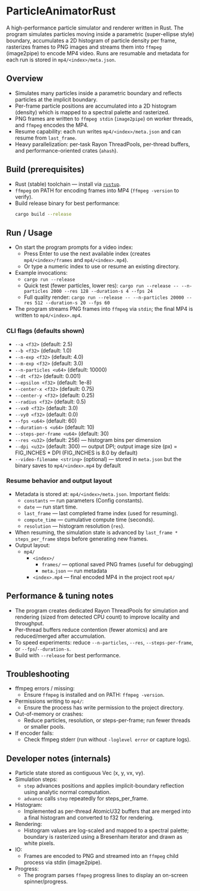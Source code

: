 # ParticleAnimatorRust

A high-performance particle simulator and renderer written in Rust. The program simulates particles moving inside a parametric (super-ellipse style) boundary, accumulates a 2D histogram of particle density per frame, rasterizes frames to PNG images and streams them into `ffmpeg` (image2pipe) to encode MP4 video. Runs are resumable and metadata for each run is stored in `mp4/<index>/meta.json`.

## Overview

- Simulates many particles inside a parametric boundary and reflects particles at the implicit boundary.
- Per-frame particle positions are accumulated into a 2D histogram (density) which is mapped to a spectral palette and rasterized.
- PNG frames are written to `ffmpeg stdin` (`image2pipe`) on worker threads, and `ffmpeg` encodes the MP4.
- Resume capability: each run writes `mp4/<index>/meta.json` and can resume from `last_frame`.
- Heavy parallelization: per-task Rayon ThreadPools, per-thread buffers, and performance-oriented crates (`ahash`).

## Build (prerequisites)

- Rust (stable) toolchain — install via [`rustup`](https://rustup.rs).
- `ffmpeg` on PATH for encoding frames into MP4 (`ffmpeg -version` to verify).
- Build release binary for best performance:
  ```bash
  cargo build --release
  ```

## Run / Usage

- On start the program prompts for a video index:
  - Press Enter to use the next available index (creates `mp4/<index>/frames` and `mp4/<index>.mp4`).
  - Or type a numeric index to use or resume an existing directory.
- Example invocations:
  - `cargo run --release`
  - Quick test (fewer particles, lower res):
    `cargo run --release -- --n-particles 2000 --res 128 --duration-s 4 --fps 24`
  - Full quality render:
    `cargo run --release -- --n-particles 20000 --res 512 --duration-s 20 --fps 60`
- The program streams PNG frames into `ffmpeg` via `stdin`; the final MP4 is written to `mp4/<index>.mp4`.

### CLI flags (defaults shown)

- `--a <f32>` (default: 2.5)
- `--b <f32>` (default: 1.0)
- `--n-exp <f32>` (default: 4.0)
- `--m-exp <f32>` (default: 3.0)
- `--n-particles <u64>` (default: 10000)
- `--dt <f32>` (default: 0.001)
- `--epsilon <f32>` (default: 1e-8)
- `--center-x <f32>` (default: 0.75)
- `--center-y <f32>` (default: 0.25)
- `--radius <f32>` (default: 0.5)
- `--vx0 <f32>` (default: 3.0)
- `--vy0 <f32>` (default: 0.0)
- `--fps <u64>` (default: 60)
- `--duration-s <u64>` (default: 10)
- `--steps-per-frame <u64>` (default: 30)
- `--res <u32>` (default: 256) — histogram bins per dimension
- `--dpi <u32>` (default: 300) — output DPI; output image size (px) = FIG_INCHES * DPI (FIG_INCHES is 8.0 by default)
- `--video-filename <string>` (optional) — stored in `meta.json` but the binary saves to `mp4/<index>.mp4` by default

### Resume behavior and output layout

- Metadata is stored at: `mp4/<index>/meta.json`. Important fields:
  - `constants` — run parameters (Config constants).
  - `date` — run start time.
  - `last_frame` — last completed frame index (used for resuming).
  - `compute_time` — cumulative compute time (seconds).
  - `resolution` — histogram resolution (`res`).
- When resuming, the simulation state is advanced by `last_frame * steps_per_frame` steps before generating new frames.
- Output layout:
  - `mp4/`
    - `<index>/`
      - `frames/` — optional saved PNG frames (useful for debugging)
      - `meta.json` — run metadata
    - `<index>.mp4` — final encoded MP4 in the project root `mp4/`

## Performance & tuning notes

- The program creates dedicated Rayon ThreadPools for simulation and rendering (sized from detected CPU count) to improve locality and throughput.
- Per-thread buffers reduce contention (fewer atomics) and are reduced/merged after accumulation.
- To speed experiments: reduce `--n-particles`, `--res`, `--steps-per-frame`, or `--fps`/`--duration-s`.
- Build with `--release` for best performance.

## Troubleshooting

- ffmpeg errors / missing:
  - Ensure `ffmpeg` is installed and on PATH: `ffmpeg -version`.
- Permissions writing to `mp4/`:
  - Ensure the process has write permission to the project directory.
- Out-of-memory or crashes:
  - Reduce particles, resolution, or steps-per-frame; run fewer threads or smaller pools.
- If encoder fails:
  - Check ffmpeg stderr (run without `-loglevel error` or capture logs).

## Developer notes (internals)

- Particle state stored as contiguous Vec<Particle> (x, y, vx, vy).
- Simulation steps:
  - `step` advances positions and applies implicit-boundary reflection using analytic normal computation.
  - `advance` calls `step` repeatedly for steps_per_frame.
- Histogram:
  - Implemented as per-thread AtomicU32 buffers that are merged into a final histogram and converted to f32 for rendering.
- Rendering:
  - Histogram values are log-scaled and mapped to a spectral palette; boundary is rasterized using a Bresenham iterator and drawn as white pixels.
- IO:
  - Frames are encoded to PNG and streamed into an `ffmpeg` child process via stdin (image2pipe).
- Progress:
  - The program parses `ffmpeg` progress lines to display an on-screen spinner/progress.
